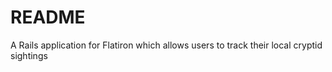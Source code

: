 # README

A Rails application for Flatiron which allows users to track their local cryptid sightings